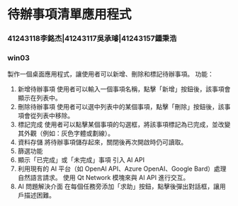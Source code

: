 # 待辦事項清單應用程式
### 41243118李銘杰|41243117吳承璿|41243157鍾秉浩
### win03
 
製作一個桌面應用程式，讓使用者可以新增、刪除和標記待辦事項。
功能：
1.	新增待辦事項
	使用者可以輸入一個事項名稱，點擊「新增」按鈕後，該事項會顯示在列表中。
2.	刪除待辦事項
	使用者可以選中列表中的某個事項，點擊「刪除」按鈕後，該事項會從列表中移除。
3.	標記完成
	使用者可以點擊某個事項的勾選框，將該事項標記為已完成，並改變其外觀（例如：灰色字體或劃線）。
4.	資料存儲
	將待辦事項儲存起來，關閉後再次開啟時仍可讀取。
5.	篩選功能
6.	顯示「已完成」或「未完成」事項
	引入 AI API
7.	利用現有的 AI 平台（如 OpenAI API、Azure OpenAI、Google Bard）處理自然語言請求。
	使用 Qt Network 模塊來與 AI API 進行交互。
8.	AI 問題解決介面
	在每個任務旁添加「求助」按鈕，點擊後彈出對話框，讓用戶描述困難。



